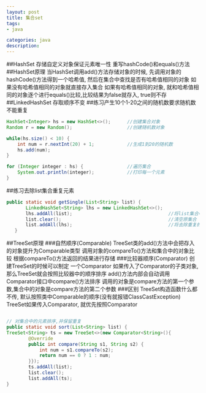 ```yaml
---
layout: post
title: 集合set
tags:
- java

categories: java
description:
---
```




##HashSet
存储自定义对象保证元素唯一性
重写hashCode()和equals()方法
##HashSet原理
当HashSet调用add()方法存储对象的时候, 先调用对象的hashCode()方法得到一个哈希值, 然后在集合中查找是否有哈希值相同的对象
如果没有哈希值相同的对象就直接存入集合
如果有哈希值相同的对象, 就和哈希值相同的对象逐个进行equals()比较,比较结果为false就存入, true则不存
##LinkedHashSet
存取顺序不变
##练习产生10个1-20之间的随机数要求随机数不能重复
```java
HashSet<Integer> hs = new HashSet<>();      //创建集合对象
Random r = new Random();                    //创建随机数对象

while(hs.size() < 10) {
    int num = r.nextInt(20) + 1;            //生成1到20的随机数
    hs.add(num);
}

for (Integer integer : hs) {                //遍历集合
    System.out.println(integer);            //打印每一个元素
}
```
##练习去除list集合重复元素
```java
public static void getSingle(List<String> list) {
       LinkedHashSet<String> lhs = new LinkedHashSet<>();
       lhs.addAll(list);                                   //将list集合中的所有元素添加到lhs
       list.clear();                                       //清空原集合
       list.addAll(lhs);                                   //将去除重复的元素添回到list中
   }
```
##TreeSet原理
###自然顺序(Comparable)
TreeSet类的add()方法中会把存入的对象提升为Comparable类型
调用对象的compareTo()方法和集合中的对象比较
根据compareTo()方法返回的结果进行存储
###比较器顺序(Comparator)
创建TreeSet的时候可以制定 一个Comparator
如果传入了Comparator的子类对象, 那么TreeSet就会按照比较器中的顺序排序
add()方法内部会自动调用Comparator接口中compare()方法排序
调用的对象是compare方法的第一个参数,集合中的对象是compare方法的第二个参数
###区别
TreeSet构造函数什么都不传, 默认按照类中Comparable的顺序(没有就报错ClassCastException)
TreeSet如果传入Comparator, 就优先按照Comparator
```java

// 对集合中的元素排序,并保留重复
public static void sort(List<String> list) {
TreeSet<String> ts = new TreeSet<>(new Comparator<String>(){
		@Override
		public int compare(String s1, String s2) {						
			int num = s1.compareTo(s2);									
			return num == 0 ? 1 : num;									
		}});
		ts.addAll(list);												
		list.clear();													
		list.addAll(ts);											
}
```

